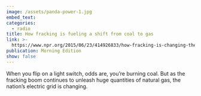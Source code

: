 ```yaml
---
image: /assets/panda-power-1.jpg
embed_text:
categories:
  - radio
title: How fracking is fueling a shift from coal to gas
link: >-
  https://www.npr.org/2015/06/23/414926833/how-fracking-is-changing-the-nation-s-electrical-grid
publication: Morning Edition
show: false
---
```


When you flip on a light switch, odds are, you’re burning coal. But as the fracking boom continues to unleash huge quantities of natural gas, the nation’s electric grid is changing.